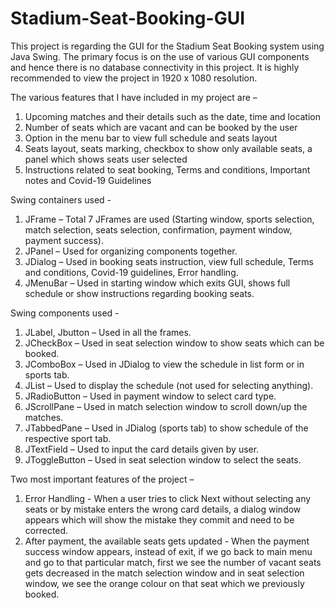 # Stadium-Seat-Booking-GUI
This project is regarding the GUI for the Stadium Seat Booking system using Java Swing. The primary focus is on the use of various GUI components and hence there is no database connectivity in this project.
It is highly recommended to view the project in 1920 x 1080 resolution.

The various features that I have included in my project are –
1. Upcoming matches and their details such as the date, time and location
2. Number of seats which are vacant and can be booked by the user
3. Option in the menu bar to view full schedule and seats layout
4. Seats layout, seats marking, checkbox to show only available seats, a panel which shows seats user selected
5. Instructions related to seat booking, Terms and conditions, Important notes and Covid-19 Guidelines

Swing containers used -
1. JFrame – Total 7 JFrames are used (Starting window, sports selection, match selection, seats selection, confirmation, payment window, payment success).
2. JPanel – Used for organizing components together.
3. JDialog – Used in booking seats instruction, view full schedule, Terms and conditions, Covid-19 guidelines, Error handling.
4. JMenuBar – Used in starting window which exits GUI, shows full schedule or show instructions regarding booking seats.

Swing components used -
1. JLabel, Jbutton – Used in all the frames.
2. JCheckBox – Used in seat selection window to show seats which can be booked.
3. JComboBox – Used in JDialog to view the schedule in list form or in sports tab.
4. JList – Used to display the schedule (not used for selecting anything).
5. JRadioButton – Used in payment window to select card type.
6. JScrollPane – Used in match selection window to scroll down/up the matches.
7. JTabbedPane – Used in JDialog (sports tab) to show schedule of the respective sport tab.
8. JTextField – Used to input the card details given by user.
9. JToggleButton – Used in seat selection window to select the seats.

Two most important features of the project –
1. Error Handling - 
When a user tries to click Next without selecting any seats or by mistake enters the wrong card details, a dialog window appears which will show the mistake they commit and need to be corrected.
2. After payment, the available seats gets updated -
When the payment success window appears, instead of exit, if we go back to main menu and go to that particular match, first we see the number of vacant seats gets decreased in the match selection window and in seat selection window, we see the orange colour on that seat which we previously booked.
